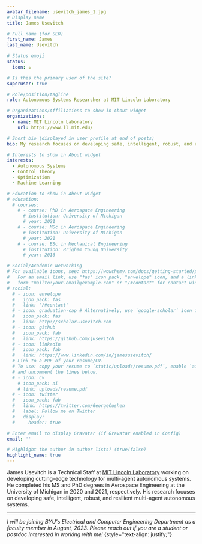 ```yaml
---
avatar_filename: usevitch_james_1.jpg
# Display name
title: James Usevitch

# Full name (for SEO)
first_name: James
last_name: Usevitch

# Status emoji
status:
  icon: ☕️

# Is this the primary user of the site?
superuser: true

# Role/position/tagline
role: Autonomous Systems Researcher at MIT Lincoln Laboratory

# Organizations/Affiliations to show in About widget
organizations:
  - name: MIT Lincoln Laboratory
    url: https://www.ll.mit.edu/

# Short bio (displayed in user profile at end of posts)
bio: My research focuses on developing safe, intelligent, robust, and resilient multi-agent autonomous systems.

# Interests to show in About widget
interests:
  - Autonomous Systems
  - Control Theory
  - Optimization
  - Machine Learning

# Education to show in About widget
# education:
  # courses:
    # - course: PhD in Aerospace Engineering
      # institution: University of Michigan
      # year: 2021
    # - course: MSc in Aerospace Engineering
      # institution: University of Michigan
      # year: 2021
    # - course: BSc in Mechanical Engineering
      # institution: Brigham Young University
      # year: 2016

# Social/Academic Networking
# For available icons, see: https://wowchemy.com/docs/getting-started/page-builder/#icons
#   For an email link, use "fas" icon pack, "envelope" icon, and a link in the
#   form "mailto:your-email@example.com" or "/#contact" for contact widget.
# social:
  # - icon: envelope
  #   icon_pack: fas
  #   link: '/#contact'
  # - icon: graduation-cap # Alternatively, use `google-scholar` icon from `ai` icon pack
  #   icon_pack: fas
  #   link: http://scholar.usevitch.com
  # - icon: github
  #   icon_pack: fab
  #   link: https://github.com/jusevitch
  # - icon: linkedin
  #   icon_pack: fab
  #   link: https://www.linkedin.com/in/jamesusevitch/
  # Link to a PDF of your resume/CV.
  # To use: copy your resume to `static/uploads/resume.pdf`, enable `ai` icons in `params.yaml`,
  # and uncomment the lines below.
  # - icon: cv
    # icon_pack: ai
    # link: uploads/resume.pdf
  # - icon: twitter
  #   icon_pack: fab
  #   link: https://twitter.com/GeorgeCushen
  #   label: Follow me on Twitter
  #   display:
  #     header: true

# Enter email to display Gravatar (if Gravatar enabled in Config)
email: ''

# Highlight the author in author lists? (true/false)
highlight_name: true
---
```


James Usevitch is a Technical Staff at [MIT Lincoln Laboratory](https://www.ll.mit.edu/) working on developing cutting-edge technology for multi-agent autonomous systems. He completed his MS and PhD degrees in Aerospace Engineering at the University of Michigan in 2020 and 2021, respectively. His research focuses on developing safe, intelligent, robust, and resilient multi-agent autonomous systems.

---

_I will be joining BYU's Electrical and Computer Engineering Department as a faculty member in August, 2023. Please reach out if you are a student or postdoc interested in working with me!_
{style="text-align: justify;"}
